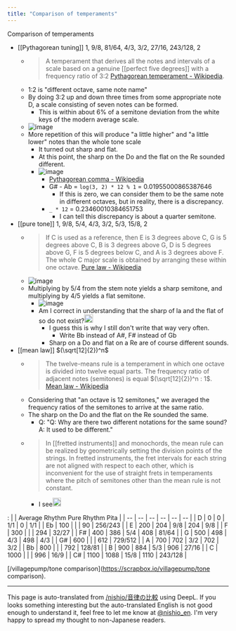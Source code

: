 ```yaml
---
title: "Comparison of temperaments"
---
```


Comparison of temperaments
- [[Pythagorean tuning]] 1, 9/8, 81/64, 4/3, 3/2, 27/16, 243/128, 2
    - >  A temperament that derives all the notes and intervals of a scale based on a genuine [[perfect five degrees]] with a frequency ratio of 3:2 [Pythagorean temperament - Wikipedia](https://ja.wikipedia.org/wiki/ピタゴラス音律).
    - 1:2 is "different octave, same note name"
    - By doing 3:2 up and down three times from some appropriate note D, a scale consisting of seven notes can be formed.
        - This is within about 6% of a semitone deviation from the white keys of the modern average scale.
    - ![image](https://gyazo.com/e77e2c0792fae93b1231feae47372f95/thumb/1000)
    - More repetition of this will produce "a little higher" and "a little lower" notes than the whole tone scale
        - It turned out sharp and flat.
        - At this point, the sharp on the Do and the flat on the Re sounded different.
        - ![image](https://gyazo.com/7d0f483d34c2d19a09201958c90205fa/thumb/1000)
            - [Pythagorean comma - Wikipedia](https://ja.wikipedia.org/wiki/ピタゴラスコンマ)
            - G# - Ab = `log(3, 2) * 12 % 1` = 0.01955000865387646
                - If this is zero, we can consider them to be the same note in different octaves, but in reality, there is a discrepancy.
            - `_ * 12` = 0.23460010384651753
                - I can tell this discrepancy is about a quarter semitone.
- [[pure tone]] 1, 9/8, 5/4, 4/3, 3/2, 5/3, 15/8, 2
    - > If C is used as a reference, then E is 3 degrees above C, G is 5 degrees above C, B is 3 degrees above G, D is 5 degrees above G, F is 5 degrees below C, and A is 3 degrees above F. The whole C major scale is obtained by arranging these within one octave. [Pure law - Wikipedia](https://ja.wikipedia.org/wiki/純正律)
    - ![image](https://gyazo.com/5820277b801d1dfd83bf42fbbc5d72c9/thumb/1000)
    - Multiplying by 5/4 from the stem note yields a sharp semitone, and multiplying by 4/5 yields a flat semitone.
        - ![image](https://gyazo.com/b0c842b797808a84e4b078de35495d13/thumb/1000)
        - Am I correct in understanding that the sharp of la and the flat of so do not exist?<img src='https://scrapbox.io/api/pages/nishio-en/nishio/icon' alt='nishio.icon' height="19.5"/>
            - I guess this is why I still don't write that way very often.
                - Write Bb instead of A#, F# instead of Gb
            - Sharp on a Do and flat on a Re are of course different sounds.
- [[mean law]] $(\sqrt[12]{2})^n$
    - > The twelve-means rule is a temperament in which one octave is divided into twelve equal parts. The frequency ratio of adjacent notes (semitones) is equal $(\sqrt[12]{2})^n : 1$. [Mean law - Wikipedia](https://ja.wikipedia.org/wiki/平均律)
    - Considering that "an octave is 12 semitones," we averaged the frequency ratios of the semitones to arrive at the same ratio.
    - The sharp on the Do and the flat on the Re sounded the same.
        - Q: "Q: Why are there two different notations for the same sound? A: It used to be different."
    - >  In [[fretted instruments]] and monochords, the mean rule can be realized by geometrically setting the division points of the strings. In fretted instruments, the fret intervals for each string are not aligned with respect to each other, which is inconvenient for the use of straight frets in temperaments where the pitch of semitones other than the mean rule is not constant.
        - I see<img src='https://scrapbox.io/api/pages/nishio-en/nishio/icon' alt='nishio.icon' height="19.5"/>

:
|  | Average Rhythm Pure Rhythm Pita |
| -- | -- | -- | -- | -- | -- |
| D | 0 | 0 | 1/1 | 0 | 1/1 |
| Eb | 100 |  |  | 90 | 256/243 |
| E | 200 | 204 | 9/8 | 204 | 9/8 |
|  F | 300 |  |  | 294 | 32/27 |
| F# | 400 | 386 | 5/4 | 408 | 81/64 |
| G | 500 | 498 | 4/3 | 498 | 4/3 |
| G# | 600 |  |  | 612 | 729/512 |
| A | 700 | 702 | 3/2 | 702 | 3/2 |
| Bb | 800 |  |  | 792 | 128/81 |
| B | 900 | 884 | 5/3 | 906 | 27/16 |
| C | 1000 |  |  | 996 | 16/9 |
| C# | 1100 | 1088 | 15/8 | 1110 | 243/128 |

[/villagepump/tone comparison](https://scrapbox.io/villagepump/tone comparison).

---
This page is auto-translated from [/nishio/音律の比較](https://scrapbox.io/nishio/音律の比較) using DeepL. If you looks something interesting but the auto-translated English is not good enough to understand it, feel free to let me know at [@nishio_en](https://twitter.com/nishio_en). I'm very happy to spread my thought to non-Japanese readers.